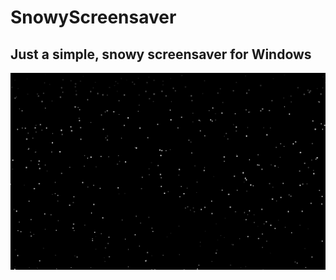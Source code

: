# SnowyScreensaver

## Just a simple, snowy screensaver for Windows

![A preview of the screensaver.](/githubimages/preview.png)